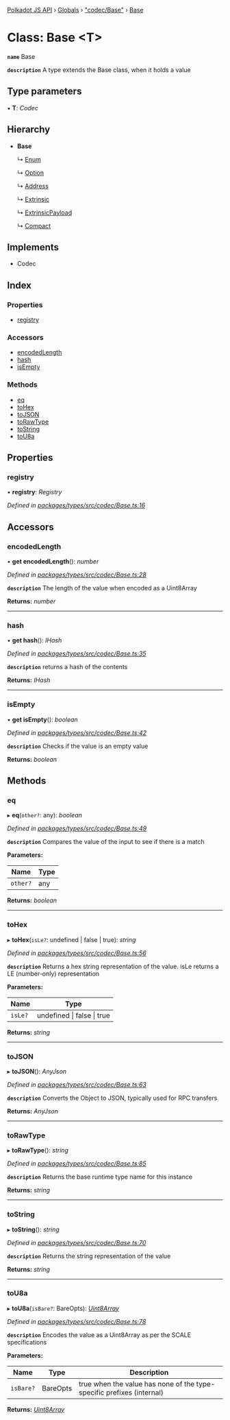 [Polkadot JS API](../README.md) › [Globals](../globals.md) › ["codec/Base"](../modules/_codec_base_.md) › [Base](_codec_base_.base.md)

# Class: Base <**T**>

**`name`** Base

**`description`** A type extends the Base class, when it holds a value

## Type parameters

▪ **T**: *Codec*

## Hierarchy

* **Base**

  ↳ [Enum](_codec_enum_.enum.md)

  ↳ [Option](_codec_option_.option.md)

  ↳ [Address](_primitive_generic_address_.address.md)

  ↳ [Extrinsic](_primitive_extrinsic_extrinsic_.extrinsic.md)

  ↳ [ExtrinsicPayload](_primitive_extrinsic_extrinsicpayload_.extrinsicpayload.md)

  ↳ [Compact](_codec_compact_.compact.md)

## Implements

* Codec

## Index

### Properties

* [registry](_codec_base_.base.md#registry)

### Accessors

* [encodedLength](_codec_base_.base.md#encodedlength)
* [hash](_codec_base_.base.md#hash)
* [isEmpty](_codec_base_.base.md#isempty)

### Methods

* [eq](_codec_base_.base.md#eq)
* [toHex](_codec_base_.base.md#tohex)
* [toJSON](_codec_base_.base.md#tojson)
* [toRawType](_codec_base_.base.md#torawtype)
* [toString](_codec_base_.base.md#tostring)
* [toU8a](_codec_base_.base.md#tou8a)

## Properties

###  registry

• **registry**: *Registry*

*Defined in [packages/types/src/codec/Base.ts:16](https://github.com/polkadot-js/api/blob/7e25145fbf/packages/types/src/codec/Base.ts#L16)*

## Accessors

###  encodedLength

• **get encodedLength**(): *number*

*Defined in [packages/types/src/codec/Base.ts:28](https://github.com/polkadot-js/api/blob/7e25145fbf/packages/types/src/codec/Base.ts#L28)*

**`description`** The length of the value when encoded as a Uint8Array

**Returns:** *number*

___

###  hash

• **get hash**(): *IHash*

*Defined in [packages/types/src/codec/Base.ts:35](https://github.com/polkadot-js/api/blob/7e25145fbf/packages/types/src/codec/Base.ts#L35)*

**`description`** returns a hash of the contents

**Returns:** *IHash*

___

###  isEmpty

• **get isEmpty**(): *boolean*

*Defined in [packages/types/src/codec/Base.ts:42](https://github.com/polkadot-js/api/blob/7e25145fbf/packages/types/src/codec/Base.ts#L42)*

**`description`** Checks if the value is an empty value

**Returns:** *boolean*

## Methods

###  eq

▸ **eq**(`other?`: any): *boolean*

*Defined in [packages/types/src/codec/Base.ts:49](https://github.com/polkadot-js/api/blob/7e25145fbf/packages/types/src/codec/Base.ts#L49)*

**`description`** Compares the value of the input to see if there is a match

**Parameters:**

Name | Type |
------ | ------ |
`other?` | any |

**Returns:** *boolean*

___

###  toHex

▸ **toHex**(`isLe?`: undefined | false | true): *string*

*Defined in [packages/types/src/codec/Base.ts:56](https://github.com/polkadot-js/api/blob/7e25145fbf/packages/types/src/codec/Base.ts#L56)*

**`description`** Returns a hex string representation of the value. isLe returns a LE (number-only) representation

**Parameters:**

Name | Type |
------ | ------ |
`isLe?` | undefined &#124; false &#124; true |

**Returns:** *string*

___

###  toJSON

▸ **toJSON**(): *AnyJson*

*Defined in [packages/types/src/codec/Base.ts:63](https://github.com/polkadot-js/api/blob/7e25145fbf/packages/types/src/codec/Base.ts#L63)*

**`description`** Converts the Object to JSON, typically used for RPC transfers

**Returns:** *AnyJson*

___

###  toRawType

▸ **toRawType**(): *string*

*Defined in [packages/types/src/codec/Base.ts:85](https://github.com/polkadot-js/api/blob/7e25145fbf/packages/types/src/codec/Base.ts#L85)*

**`description`** Returns the base runtime type name for this instance

**Returns:** *string*

___

###  toString

▸ **toString**(): *string*

*Defined in [packages/types/src/codec/Base.ts:70](https://github.com/polkadot-js/api/blob/7e25145fbf/packages/types/src/codec/Base.ts#L70)*

**`description`** Returns the string representation of the value

**Returns:** *string*

___

###  toU8a

▸ **toU8a**(`isBare?`: BareOpts): *[Uint8Array](_codec_raw_.raw.md#static-uint8array)*

*Defined in [packages/types/src/codec/Base.ts:78](https://github.com/polkadot-js/api/blob/7e25145fbf/packages/types/src/codec/Base.ts#L78)*

**`description`** Encodes the value as a Uint8Array as per the SCALE specifications

**Parameters:**

Name | Type | Description |
------ | ------ | ------ |
`isBare?` | BareOpts | true when the value has none of the type-specific prefixes (internal)  |

**Returns:** *[Uint8Array](_codec_raw_.raw.md#static-uint8array)*
